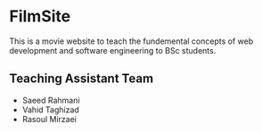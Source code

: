 # FilmSite
This is a movie website to teach the fundemental concepts of web development and software engineering to BSc students.

## Teaching Assistant Team
- Saeed Rahmani
- Vahid Taghizad
- Rasoul Mirzaei
